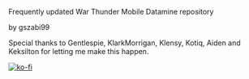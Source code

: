 Frequently updated War Thunder Mobile Datamine repository

by gszabi99

Special thanks to Gentlespie, KlarkMorrigan, Klensy, Kotiq, Aiden and Keksilton for letting me make this happen.

[![ko-fi](https://ko-fi.com/img/githubbutton_sm.svg)](https://ko-fi.com/O5O2EXGTD)